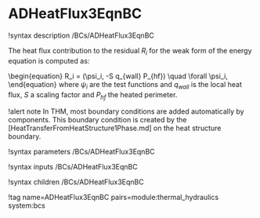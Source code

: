 # ADHeatFlux3EqnBC

!syntax description /BCs/ADHeatFlux3EqnBC

The heat flux contribution to the residual $R_i$ for the weak form of the energy equation is computed as:

\begin{equation}
R_i = (\psi_i, -S q_{wall} P_{hf}) \quad \forall \psi_i,
\end{equation}
where $\psi_i$ are the test functions and $q_{wall}$ is the local heat flux, $S$ a scaling factor
and $P_{hf}$ the heated perimeter.

!alert note
In THM, most boundary conditions are added automatically by components. This boundary condition is created by the
[HeatTransferFromHeatStructure1Phase.md] on the heat structure boundary.

!syntax parameters /BCs/ADHeatFlux3EqnBC

!syntax inputs /BCs/ADHeatFlux3EqnBC

!syntax children /BCs/ADHeatFlux3EqnBC

!tag name=ADHeatFlux3EqnBC pairs=module:thermal_hydraulics system:bcs
